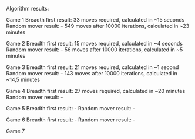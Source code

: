 Algorithm results:

Game 1
Breadth first result: 33 moves required, calculated in ~15 seconds
Random mover result: - 549 moves after 10000 iterations, calculated in ~23 minutes

Game 2
Breadth first result: 15 moves required, calculated in ~4 seconds
Random mover result: - 56 moves after 10000 iterations, calculated in ~5 minutes

Game 3
Breadth first result: 21 moves required, calculated in ~1 second
Random mover result: - 143 moves after 10000 iterations, calculated in ~14,5 minutes

Game 4
Breadth first result: 27 moves required, calculated in ~20 minutes
Random mover result: -

Game 5
Breadth first result: -
Random mover result: -

Game 6
Breadth first result: -
Random mover result: -

Game 7
